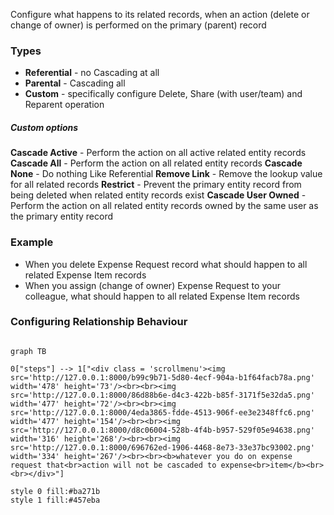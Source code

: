 Configure what happens to its related records, when an action (delete or change of owner) is performed on the primary (parent) record

### Types
- **Referential** - no Cascading at all
- **Parental** - Cascading all
- **Custom** - specifically configure Delete, Share (with user/team) and Reparent operation

##### Custom options
**Cascade Active** - Perform the action on all active related entity records
**Cascade All** - Perform the action on all related entity records
**Cascade None** - Do nothing Like Referential
**Remove Link** - Remove the lookup value for all related records
**Restrict** - Prevent the primary entity record from being deleted when related entity records exist
**Cascade User Owned** - Perform the action on all related entity records owned by the same user as the primary entity record

### Example
- When you delete Expense Request record what should happen to all related Expense Item records
- When you assign (change of owner) Expense Request to your colleague, what should happen to all related Expense Item records

### Configuring Relationship Behaviour

```mermaid

graph TB

0["steps"] --> 1["<div class = 'scrollmenu'><img src='http://127.0.0.1:8000/b99c9b71-5d80-4ecf-904a-b1f64facb78a.png' width='478' height='73'/><br><br><img src='http://127.0.0.1:8000/86d88b6e-d4c3-422b-b85f-3171f5e32da5.png' width='477' height='72'/><br><br><img src='http://127.0.0.1:8000/4eda3865-fdde-4513-906f-ee3e2348ffc6.png' width='477' height='154'/><br><br><img src='http://127.0.0.1:8000/d8c06004-528b-4f4b-b957-529f05e94638.png' width='316' height='268'/><br><br><img src='http://127.0.0.1:8000/696762ed-1906-4468-8e73-33e37bc93002.png' width='334' height='267'/><br><br><b>whatever you do on expense request that<br>action will not be cascaded to expense<br>item</b><br><br></div>"]

style 0 fill:#ba271b
style 1 fill:#457eba

```
